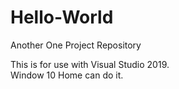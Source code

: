 # Hello-World
Another One Project Repository

This is for use with Visual Studio 2019.<br>
Window 10 Home can do it.
